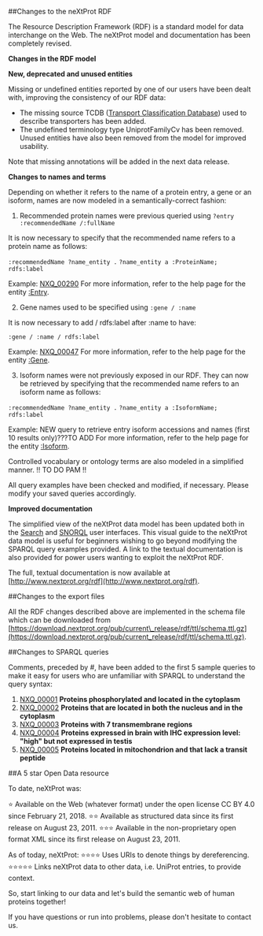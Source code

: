 ##Changes to the neXtProt RDF

The Resource Description Framework (RDF) is a standard model for data interchange on the Web. The neXtProt model and documentation has been completely revised.   

**Changes in the RDF model**

**New, deprecated and unused entities**

Missing or undefined entities reported by one of our users have been dealt with, improving the consistency of our RDF data:

* The missing source TCDB ([Transport Classification Database](https://www.tcdb.org)) used to describe transporters has been added. 
* The undefined terminology type UniprotFamilyCv has been removed. Unused entities have also been removed from the model for improved usability. 

Note that missing annotations will be added in the next data release.

**Changes to names and terms**

Depending on whether it refers to the name of a protein entry, a gene or an isoform, names are now modeled in a semantically-correct fashion:

1. Recommended protein names were previous queried using ```?entry :recommendedName /:fullName```

It is now necessary to specify that the recommended name refers to a protein name as follows:

```:recommendedName ?name_entity .```
```?name_entity a :ProteinName; rdfs:label```

Example: [NXQ\_00290](../proteins/search?mode=advanced&queryId=NXQ_00290)
For more information, refer to the help page for the entity [:Entry](https://snorql.nextprot.org/help/entity/Entry).

2. Gene names used to be specified using ```:gene / :name```

It is now necessary to add / rdfs:label after :name to have:

```:gene / :name / rdfs:label```

Example: [NXQ\_00047](../proteins/search?mode=advanced&queryId=NXQ_00047)
For more information, refer to the help page for the entity [:Gene](https://snorql.nextprot.org/help/entity/Gene).

3. Isoform names were not previously exposed in our RDF. They can now be retrieved by specifying that the recommended name refers to an isoform name as follows:

```:recommendedName ?name_entity .```
```?name_entity a :IsoformName; rdfs:label```

Example: NEW query to retrieve entry isoform accessions and names (first 10 results only)???TO ADD
For more information, refer to the help page for the entity [:Isoform](https://snorql.nextprot.org/help/entity/Isoform).

Controlled vocabulary or ontology terms are also modeled in a simplified manner. !! TO DO PAM !!

All query examples have been checked and modified, if necessary. Please modify your saved queries accordingly.

**Improved documentation**

The simplified view of the neXtProt data model has been updated both in the [Search](../help/data-model) and [SNORQL](https://snorql.nextprot.org/help/doc/introduction) user interfaces. This visual guide to the neXtProt data model is useful for beginners wishing to go beyond modifying the SPARQL query examples provided. A link to the textual documentation is also provided for power users wanting to exploit the neXtProt RDF.

The full, textual documentation is now available at [http://www.nextprot.org/rdf](http://www.nextprot.org/rdf). 

##Changes to the export files

All the RDF changes described above are implemented in the schema file which can be downloaded from [https://download.nextprot.org/pub/current\_release/rdf/ttl/schema.ttl.gz](https://download.nextprot.org/pub/current_release/rdf/ttl/schema.ttl.gz). 

##Changes to SPARQL queries

Comments, preceded by #, have been added to the first 5 sample queries to make it easy for users who are unfamiliar with SPARQL to understand the query syntax:

1. [NXQ\_00001](../proteins/search?mode=advanced&queryId=NXQ_00001) **Proteins phosphorylated and located in the cytoplasm**
2. [NXQ\_00002](../proteins/search?mode=advanced&queryId=NXQ_00002) **Proteins that are located in both the nucleus and in the cytoplasm**
3. [NXQ\_00003](../proteins/search?mode=advanced&queryId=NXQ_00003) **Proteins with 7 transmembrane regions**
4. [NXQ\_00004](../proteins/search?mode=advanced&queryId=NXQ_00004) **Proteins expressed in brain with IHC expression level: "high" but not expressed in testis**
5. [NXQ\_00005](../proteins/search?mode=advanced&queryId=NXQ_00005) **Proteins located in mitochondrion and that lack a transit peptide** 

##A 5 star Open Data resource

To date, neXtProt was:

:star: Available on the Web (whatever format) under the open license CC BY 4.0 since February 21, 2018.
:star::star: Available as structured data since its first release on August 23, 2011.
:star::star::star: Available in the non-proprietary open format XML since its first release on August 23, 2011.

As of today, neXtProt:
:star::star::star::star: Uses URIs to denote things by dereferencing.
:star::star::star::star::star: Links neXtProt data to other data, i.e. UniProt entries, to provide context.

So, start linking to our data and let's build the semantic web of human proteins together!

If you have questions or run into problems, please don't hesitate to contact us.
